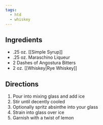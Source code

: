 ```yaml
---
tags:
  - htd
  - whiskey
---
```

## Ingredients
- .25 oz. [[Simple Syrup]]
- .25 oz. Maraschino Liqueur
- 2 Dashes of Angostura Bitters
- 2 oz. [[Whiskey|Rye Whiskey]]
## Directions
1. Pour into mixing glass and add ice
2. Stir until decently cooled
3. Optionally spritz absinthe into your glass
4. Strain into glass over ice
5. Garnish with a twist of lemon